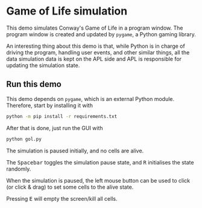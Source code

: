 # Game of Life simulation

This demo simulates Conway's Game of Life in a program window.
The program window is created and updated by `pygame`, a Python gaming library.

An interesting thing about this demo is that,
while Python is in charge of driving the program, handling user events,
and other similar things,
all the data simulation data is kept on the APL side and APL is responsible
for updating the simulation state.


## Run this demo

This demo depends on `pygame`, which is an external Python module.
Therefore, start by installing it with

```bash
python -m pip install -r requirements.txt
```

After that is done, just run the GUI with

```bash
python gol.py
```

The simulation is paused initially, and no cells are alive.

The <kbd>Spacebar</kbd> toggles the simulation pause state,
and <kbd>R</kbd> initialises the state randomly.

When the simulation is paused, the left mouse button can be used
to click (or click & drag) to set some cells to the alive state.

Pressing <kbd>E</kbd> will empty the screen/kill all cells.
